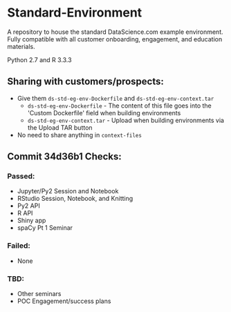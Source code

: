# Standard-Environment
A repository to house the standard DataScience.com example environment. Fully compatible with all customer onboarding, engagement, and education materials. 

Python 2.7 and R 3.3.3

## Sharing with customers/prospects:
* Give them `ds-std-eg-env-Dockerfile` and `ds-std-eg-env-context.tar`
	* `ds-std-eg-env-Dockerfile` - The content of this file goes into the 'Custom Dockerfile' field when building environments
	* `ds-std-eg-env-context.tar` - Upload when building environments via the Upload TAR button
* No need to share anything in `context-files`

## Commit 34d36b1 Checks:
### Passed:
* Jupyter/Py2 Session and Notebook
* RStudio Session, Notebook, and Knitting
* Py2 API
* R API
* Shiny app
* spaCy Pt 1 Seminar

### Failed:
* None

### TBD:
* Other seminars
* POC Engagement/success plans
